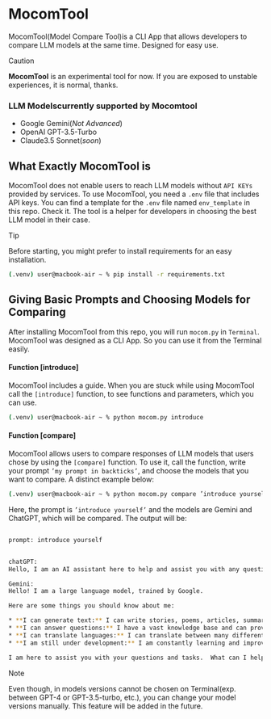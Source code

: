 # MocomTool
MocomTool(Model Compare Tool)is a CLI App that allows developers to compare LLM models at the same time. Designed for easy use.

> [!CAUTION]
> **MocomTool** is an experimental tool for now. If you are exposed to unstable experiences, it is normal, thanks.


### LLM Models ​​currently supported by Mocomtool
- Google Gemini(_Not Advanced_)
- OpenAI GPT-3.5-Turbo
- Claude3.5 Sonnet(_soon_)

## What Exactly MocomTool is
MocomTool does not enable users to reach LLM models without `API KEYs` provided by services. To use MocomTool, you need a `.env` file that includes API keys.
You can find a template for the `.env` file named `env_template` in this repo. Check it. The tool is a helper for developers in choosing the best LLM model in their case.

> [!TIP]
> Before starting, you might prefer to install requirements for an easy installation.
```bash
(.venv) user@macbook-air ~ % pip install -r requirements.txt
```
## Giving Basic Prompts and Choosing Models for Comparing
After installing MocomTool from this repo, you will run `mocom.py` in `Terminal`. MocomTool was designed as a CLI App. So you can use it from the Terminal easily.

#### Function [introduce]
MocomTool includes a guide. When you are stuck while using MocomTool call the `[introduce]` function, to see functions and parameters, which you can use.
```bash
(.venv) user@macbook-air ~ % python mocom.py introduce
```
#### Function [compare]
MocomTool allows users to compare responses of LLM models that users chose by using the `[compare]` function. To use it, call the function, write your prompt `’my prompt in backticks’`, and choose the models that you want to compare. A distinct example below:

```bash
(.venv) user@macbook-air ~ % python mocom.py compare ’introduce yourself’ --gemini --gpt
```

Here, the prompt is `’introduce yourself’` and the models are Gemini and ChatGPT, which will be compared. The output will be:

```bash

prompt: introduce yourself


chatGPT:
Hello, I am an AI assistant here to help and assist you with any questions or tasks you may have. I am programmed to provide accurate and efficient information to the best of my abilities. How may I assist you today?

Gemini:
Hello! I am a large language model, trained by Google. 

Here are some things you should know about me:

* **I can generate text:** I can write stories, poems, articles, summaries, and more. 
* **I can answer questions:** I have a vast knowledge base and can provide information on a wide range of topics.
* **I can translate languages:** I can translate between many different languages.
* **I am still under development:** I am constantly learning and improving.

I am here to assist you with your questions and tasks.  What can I help you with today? 

```
> [!NOTE]
> Even though, in models versions cannot be chosen on Terminal(exp. between GPT-4 or GPT-3.5-turbo, etc.), you can change your model versions manually. This feature will be added in the future.




